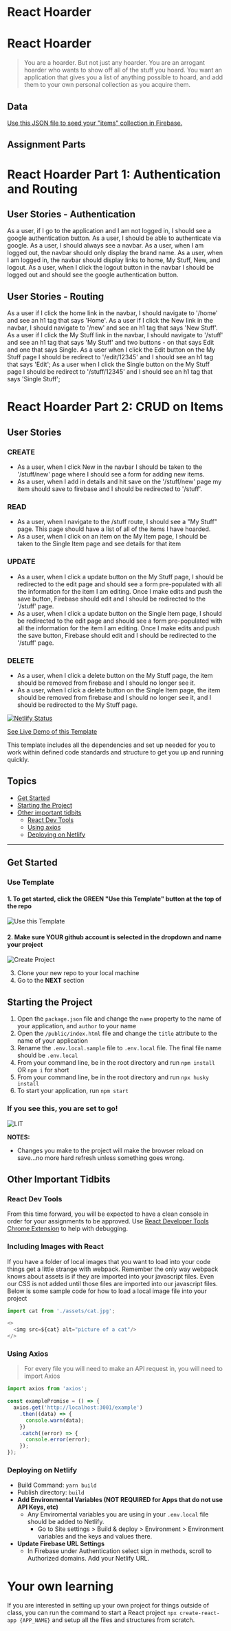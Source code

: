 # React Hoarder

# React Hoarder
> You are a hoarder. But not just any hoarder. You are an arrogant hoarder who wants to show off all of the stuff you hoard. You want an application that gives you a list of anything possible to hoard, and add them to your own personal collection as you acquire them.


## Data
[Use this JSON file to seed your "items" collection in Firebase.](./items.json)


## Assignment Parts

# React Hoarder Part 1: Authentication and Routing

## User Stories - Authentication
As a user, if I go to the application and I am not logged in, I should see a google authentication button.
As a user, I should be able to authenticate via google.
As a user, I should always see a navbar.
As a user, when I am logged out, the navbar should only display the brand name.
As a user, when I am logged in, the navbar should display links to home, My Stuff, New, and logout.
As a user, when I click the logout button in the navbar I should be logged out and should see the google authentication button.

## User Stories - Routing
As a user if I click the home link in the navbar, I should navigate to '/home'  and see an h1 tag that says 'Home'.
As a user if I click the New link in the navbar, I should navigate to '/new'  and see an h1 tag that says 'New Stuff'.
As a user if I click the My Stuff link in the navbar, I should navigate to '/stuff'  and see an h1 tag that says 'My Stuff' and two buttons - on that says Edit and one that says Single.
As a user when I click the Edit button on the My Stuff page I should be redirect to '/edit/12345' and I should see an h1 tag that says 'Edit';
As a user when I click the Single button on the My Stuff page I should be redirect to '/stuff/12345' and I should see an h1 tag that says 'Single Stuff';

# React Hoarder Part 2: CRUD on Items

## User Stories

### CREATE
* As a user, when I click New in the navbar I should be taken to the '/stuff/new' page where I should see a form for adding new items.
* As a user, when I add in details and hit save on the '/stuff/new' page my item should save to firebase and I should be redirected to '/stuff'.

### READ
* As a user, when I navigate to the /stuff route, I should see a "My Stuff" page. This page should have a list of all of the items I have hoarded.
* As a user, when I click on an item on the My Item page, I should be taken to the Single Item page and see details for that item

### UPDATE
* As a user, when I click a update button on the My Stuff page, I should be redirected to the edit page and should see a form pre-populated with all the information for the item I am editing.  Once I make edits and push the save button, Firebase should edit and I should be redirected to the '/stuff' page.
* As a user, when I click a update button on the Single Item page, I should be redirected to the edit page and should see a form pre-populated with all the information for the item I am editing.  Once I make edits and push the save button, Firebase should edit and I should be redirected to the '/stuff' page.

### DELETE
* As a user, when I click a delete button on the My Stuff page, the item should be removed from firebase and I should no longer see it.
* As a user, when I click a delete button on the Single Item page, the item should be removed from firebase and I should no longer see it, and I should be redirected to the My Stuff page.


[![Netlify Status](https://api.netlify.com/api/v1/badges/339c4ae9-fc7f-41b4-9b49-2dab0a20eaba/deploy-status)](https://app.netlify.com/sites/react-template-21/deploys)

[See Live Demo of this Template](https://react-template-21.netlify.app/)

This template includes all the dependencies and set up needed for you to work within defined code standards and structure to get you up and running quickly.

## Topics
- [Get Started](#get-started)
- [Starting the Project](#starting-the-project)
- [Other important tidbits](#other-important-tidbits)
    - [React Dev Tools](#react-dev-tools)
    - [Using axios](#using-axios)
    - [Deploying on Netlify](#deploying-on-netlify)
___

## Get Started
### Use Template
#### 1. To get started, click the GREEN "Use this Template" button at the top of the repo
![Use this Template](./documentation/usetemplate.png)

#### 2. Make sure YOUR github account is selected in the dropdown and name your project
![Create Project](./documentation/createproject.png)

3. Clone your new repo to your local machine
4. Go to the **NEXT** section

## Starting the Project
1. Open the `package.json` file and change the `name` property to the name of your application, and `author` to  your name
1. Open the `/public/index.html` file and change the `title` attribute to the name of your application
1. Rename the `.env.local.sample` file to `.env.local` file. The final file name should be `.env.local`
1. From your command line, be in the root directory and run `npm install` OR `npm i` for short
1. From your command line, be in the root directory and run `npx husky install`
1. To start your application, run `npm start`

### If you see this, you are set to go!
![LIT](./documentation/lit-screen.png)

**NOTES:** 
- Changes you make to the project will make the browser reload on save...no more hard refresh unless something goes wrong.

## Other Important Tidbits
### React Dev Tools
From this time forward, you will be expected to have a clean console in order for your assignments to be approved. Use [React Developer Tools Chrome Extension](https://chrome.google.com/webstore/detail/react-developer-tools/fmkadmapgofadopljbjfkapdkoienihi?hl=en) to help with debugging.
### Including Images with React
If you have a folder of local images that you want to load into your code things get a little strange with webpack.  Remember the only way webpack knows about assets is if they are imported into your javascript files.  Even our CSS is not added until those files are imported into our javascript files.  Below is some sample code for how to load a local image file into your project

```js
import cat from './assets/cat.jpg';

<>
  <img src=${cat} alt="picture of a cat"/>
</>

```
### Using Axios
> For every file you will need to make an API request in, you will need to import Axios
```js
import axios from 'axios';

const examplePromise = () => {
  axios.get('http://localhost:3001/example')
    .then((data) => {
      console.warn(data);
    })
    .catch((error) => {
      console.error(error);
    });
});
```

### Deploying on Netlify

- Build Command: `yarn build`
- Publish directory: `build`
- **Add Environmental Variables (NOT REQUIRED for Apps that do not use API Keys, etc)**
    - Any Enviromental variables you are using in your `.env.local` file should be added to Netlify. 
        - Go to Site settings > Build & deploy > Environment > Environment variables and the keys and values there.
- **Update Firebase URL Settings**
    - In Firebase under Authentication select sign in methods, scroll to Authorized domains. Add your Netlify URL.
# Your own learning
If you are interested in setting up your own project for things outside of class, you can run the command to start a React project `npx create-react-app {APP_NAME}` and setup all the files and structures from scratch.

